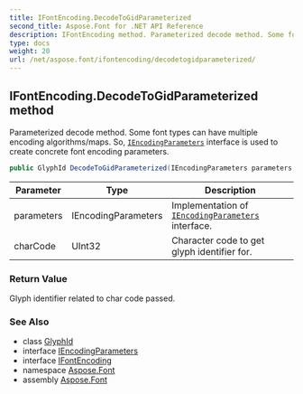 ```yaml
---
title: IFontEncoding.DecodeToGidParameterized
second_title: Aspose.Font for .NET API Reference
description: IFontEncoding method. Parameterized decode method. Some font types can have multiple encoding algorithms/maps. So IEncodingParameters interface is used to create concrete font encoding parameters
type: docs
weight: 20
url: /net/aspose.font/ifontencoding/decodetogidparameterized/
---
```

## IFontEncoding.DecodeToGidParameterized method

Parameterized decode method. Some font types can have multiple encoding algorithms/maps. So, [`IEncodingParameters`](../../iencodingparameters/) interface is used to create concrete font encoding parameters.

```csharp
public GlyphId DecodeToGidParameterized(IEncodingParameters parameters, uint charCode)
```

| Parameter | Type | Description |
| --- | --- | --- |
| parameters | IEncodingParameters | Implementation of [`IEncodingParameters`](../../iencodingparameters/) interface. |
| charCode | UInt32 | Character code to get glyph identifier for. |

### Return Value

Glyph identifier related to char code passed.

### See Also

* class [GlyphId](../../../aspose.font.glyphs/glyphid/)
* interface [IEncodingParameters](../../iencodingparameters/)
* interface [IFontEncoding](../)
* namespace [Aspose.Font](../../../aspose.font/)
* assembly [Aspose.Font](../../../)



